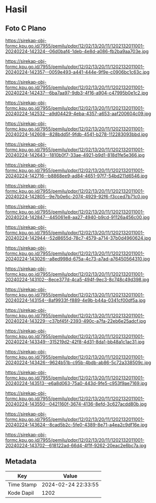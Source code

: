 # Hasil

## Foto C Plano

https://sirekap-obj-formc.kpu.go.id/7955/pemilu/pdpr/12/02/13/20/11/1202132011001-20240224-142324--06d0baf4-1deb-4e8d-a086-fb2ba9aa703e.jpg

https://sirekap-obj-formc.kpu.go.id/7955/pemilu/pdpr/12/02/13/20/11/1202132011001-20240224-142357--0059e493-a441-444e-9f9e-c0906bc1c63c.jpg

https://sirekap-obj-formc.kpu.go.id/7955/pemilu/pdpr/12/02/13/20/11/1202132011001-20240224-142437--6ba7aa97-9db3-4f16-a904-c47995b0e1c2.jpg

https://sirekap-obj-formc.kpu.go.id/7955/pemilu/pdpr/12/02/13/20/11/1202132011001-20240224-142532--a9d04429-4eba-4357-a653-aaf200604c09.jpg

https://sirekap-obj-formc.kpu.go.id/7955/pemilu/pdpr/12/02/13/20/11/1202132011001-20240224-142608--828bdd5f-9fdb-4541-b278-112283093bbd.jpg

https://sirekap-obj-formc.kpu.go.id/7955/pemilu/pdpr/12/02/13/20/11/1202132011001-20240224-142643--1810b0f7-33ae-4921-b9d1-818d1fe5e366.jpg

https://sirekap-obj-formc.kpu.go.id/7955/pemilu/pdpr/12/02/13/20/11/1202132011001-20240224-142716--b8868ee9-ad84-4651-97f7-54bd211d6546.jpg

https://sirekap-obj-formc.kpu.go.id/7955/pemilu/pdpr/12/02/13/20/11/1202132011001-20240224-142805--9e7b0e6c-2074-4929-92f6-f3cced7b71c0.jpg

https://sirekap-obj-formc.kpu.go.id/7955/pemilu/pdpr/12/02/13/20/11/1202132011001-20240224-142847--445061e8-aa27-4940-b9cd-91126a456c00.jpg

https://sirekap-obj-formc.kpu.go.id/7955/pemilu/pdpr/12/02/13/20/11/1202132011001-20240224-142944--52d8655d-78c7-4579-a714-37b0d4960624.jpg

https://sirekap-obj-formc.kpu.go.id/7955/pemilu/pdpr/12/02/13/20/11/1202132011001-20240224-143026--a8ed998d-675a-4c73-a7ad-a76450564310.jpg

https://sirekap-obj-formc.kpu.go.id/7955/pemilu/pdpr/12/02/13/20/11/1202132011001-20240224-143102--8ece377d-4ca5-494f-9ec3-8c748c49d398.jpg

https://sirekap-obj-formc.kpu.go.id/7955/pemilu/pdpr/12/02/13/20/11/1202132011001-20240224-143154--8af9933f-f889-4e9b-b44a-0341cf00df5a.jpg

https://sirekap-obj-formc.kpu.go.id/7955/pemilu/pdpr/12/02/13/20/11/1202132011001-20240224-143229--c37bf45f-2393-490c-a7fa-22eb6e25adcf.jpg

https://sirekap-obj-formc.kpu.go.id/7955/pemilu/pdpr/12/02/13/20/11/1202132011001-20240224-143349--315219d2-42f8-4d31-8da1-bb48a1c1ac31.jpg

https://sirekap-obj-formc.kpu.go.id/7955/pemilu/pdpr/12/02/13/20/11/1202132011001-20240224-143426--9624b51b-c95b-4bdb-ab86-5c72a338509c.jpg

https://sirekap-obj-formc.kpu.go.id/7955/pemilu/pdpr/12/02/13/20/11/1202132011001-20240224-143513--e6a8d063-75a0-443d-9fe5-c953f9ae7169.jpg

https://sirekap-obj-formc.kpu.go.id/7955/pemilu/pdpr/12/02/13/20/11/1202132011001-20240224-143550--0421160f-3674-4136-8efd-3c627acdd80b.jpg

https://sirekap-obj-formc.kpu.go.id/7955/pemilu/pdpr/12/02/13/20/11/1202132011001-20240224-143624--8cad5b2c-5fe0-4389-8e71-a4ea2c9df16e.jpg

https://sirekap-obj-formc.kpu.go.id/7955/pemilu/pdpr/12/02/13/20/11/1202132011001-20240224-143702--618122ad-66d4-4f1f-9262-20eac2e6bc7a.jpg


## Metadata

| Key        | Value               |
| ---------- | ------------------- |
| Time Stamp | 2024-02-24 22:33:55 |
| Kode Dapil | 1202                |



